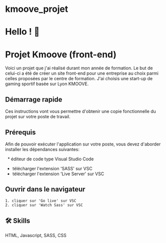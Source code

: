 # kmoove_projet

# Hello ! 👋

# Projet Kmoove (front-end)

Voici un projet que j'ai réalisé durant mon année de formation. Le but de celui-ci a été de créer un site front-end pour une entreprise au choix parmi celles proposées par le centre de formation. J'ai choisis une start-up de gaming sportif basée sur Lyon KMOOVE. 

## Démarrage rapide

Ces instructions vont vous permettre d'obtenir une copie fonctionnelle du projet sur votre poste de travail.

## Prérequis

Afin de pouvoir exécuter l'application sur votre poste, vous devez d'aborder installer les dépendances suivantes: 

  * éditeur de code type Visual Studio Code
  * télécharger l'extension 'SASS' sur VSC
  * télécharger l'extension 'Live Server' sur VSC

## Ouvrir dans le navigateur

    1. cliquer sur 'Go live' sur VSC 
    2. cliquer sur 'Watch Sass' sur VSC 

## 🛠 Skills
HTML, Javascript, SASS, CSS
